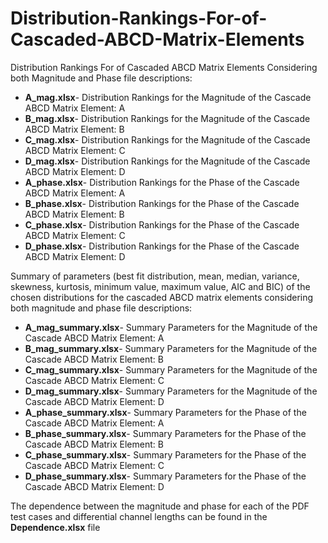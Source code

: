 # Distribution-Rankings-For-of-Cascaded-ABCD-Matrix-Elements
Distribution Rankings For of Cascaded ABCD Matrix Elements Considering both Magnitude and Phase file descriptions: 
* **A_mag.xlsx**- Distribution Rankings for the Magnitude of the Cascade ABCD Matrix Element: A
* **B_mag.xlsx**- Distribution Rankings for the Magnitude of the Cascade ABCD Matrix Element: B
* **C_mag.xlsx**- Distribution Rankings for the Magnitude of the Cascade ABCD Matrix Element: C
* **D_mag.xlsx**- Distribution Rankings for the Magnitude of the Cascade ABCD Matrix Element: D
* **A_phase.xlsx**- Distribution Rankings for the Phase of the Cascade ABCD Matrix Element: A
* **B_phase.xlsx**- Distribution Rankings for the Phase of the Cascade ABCD Matrix Element: B
* **C_phase.xlsx**- Distribution Rankings for the Phase of the Cascade ABCD Matrix Element: C
* **D_phase.xlsx**- Distribution Rankings for the Phase of the Cascade ABCD Matrix Element: D

Summary of parameters (best fit distribution, mean, median, variance, skewness, kurtosis, minimum value, maximum value, AIC and BIC) of the chosen distributions for the cascaded ABCD matrix elements considering both magnitude and phase file descriptions:
* **A_mag_summary.xlsx**- Summary Parameters for the Magnitude of the Cascade ABCD Matrix Element: A
* **B_mag_summary.xlsx**- Summary Parameters for the Magnitude of the Cascade ABCD Matrix Element: B
* **C_mag_summary.xlsx**- Summary Parameters for the Magnitude of the Cascade ABCD Matrix Element: C
* **D_mag_summary.xlsx**- Summary Parameters for the Magnitude of the Cascade ABCD Matrix Element: D
* **A_phase_summary.xlsx**- Summary Parameters for the Phase of the Cascade ABCD Matrix Element: A
* **B_phase_summary.xlsx**- Summary Parameters for the Phase of the Cascade ABCD Matrix Element: B
* **C_phase_summary.xlsx**- Summary Parameters for the Phase of the Cascade ABCD Matrix Element: C
* **D_phase_summary.xlsx**- Summary Parameters for the Phase of the Cascade ABCD Matrix Element: D

The dependence between the magnitude and phase for each of the PDF test cases and differential channel lengths can be found in the **Dependence.xlsx** file
